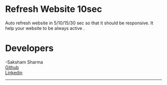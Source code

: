 # Refresh Website 10sec
Auto refresh website in 5/10/15/30 sec so that it should be responsive.
It help your website to be always active .


# Developers
-Saksham Sharma<br>
<a href="https://github.com/Sakshamoo17">Github</a>
<br>
<a href="https://www.linkedin.com/in/saksham-sharma-bb576b167/">Linkedin</a>
***********************
